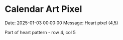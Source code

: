 # Calendar Art Pixel

Date: 2025-01-03 00:00:00
Message: Heart pixel (4,5)

Part of heart pattern - row 4, col 5
